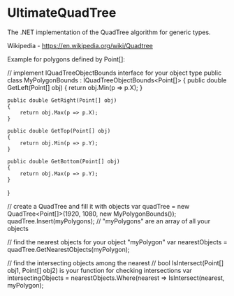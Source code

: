 # UltimateQuadTree
The .NET implementation of the QuadTree algorithm for generic types.

Wikipedia - https://en.wikipedia.org/wiki/Quadtree

Example for polygons defined by Point[]:

// implement IQuadTreeObjectBounds<T> interface for your object type 
public class MyPolygonBounds : IQuadTreeObjectBounds<Point[]>
{
    public double GetLeft(Point[] obj)
    {
        return obj.Min(p => p.X);
    }
    
    public double GetRight(Point[] obj)
    {
        return obj.Max(p => p.X);
    }
    
    public double GetTop(Point[] obj)
    {
        return obj.Min(p => p.Y);
    }
    
    public double GetBottom(Point[] obj)
    {
        return obj.Max(p => p.Y);
    }
}

// create a QuadTree and fill it with objects
var quadTree = new QuadTree<Point[]>(1920, 1080, new MyPolygonBounds());
quadTree.Insert(myPolygons); // "myPolygons" are an array of all your objects 

// find the nearest objects for your object "myPolygon"
var nearestObjects = quadTree.GetNearestObjects(myPolygon);

// find the intersecting objects among the nearest 
// bool IsIntersect(Point[] obj1, Point[] obj2) is your function for checking intersections
var intersectingObjects = nearestObjects.Where(nearest => IsIntersect(nearest, myPolygon);
